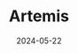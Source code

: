 ---  
layout: startup_page  
title: "Artemis"  
id: "artemisdata.io"  
permalink: "/artemisartemisdata.io05222024/"  
website: "https://artemisdata.io/"  
funding_round: "Pre-Seed"  
funding_amount: "$1.5M"  
investors: "Raven Indigenous Capital Partners, Telegraph Hill Capital, Ripple Ventures, other angel investors"  
about: "Artemis is a technology startup that automates and simplifies data cleaning. Its platform uses AI agents to enable teams to build, explore, and automate data-cleaning tasks, accelerating processes by up to 50 times. This makes data cleaning easier for both technical and non-technical users."  
markets: "B2B e-commerce, Healthcare, Blockchain Services"  
hq: "Vancouver, British Columbia, Canada"  
founded_year: "2022"  
linkedin: "https://www.linkedin.com/company/artemis-xyz"  
twitter: ""  
instagram: ""  
facebook: ""  
crunchbase: "https://www.crunchbase.com/organization/artemis-xyz?utm_source=linkedin&utm_medium=referral&utm_campaign=linkedin_companies&utm_content=profile_cta_anon&trk=funding_crunchbase"  
pitchbook: "https://pitchbook.com/profiles/company/155092-06"  

date_display: "22-May-2024"  
date: "2024-05-22"

# SEO Optimization  
meta_title: "Artemis - Pre-Seed Funding ($1.5M)"  
meta_description: "Artemis, Artemis is a technology startup that automates and simplifies data cleaning. Its platform uses AI agents to enable teams to build, explore, and automa..."  
meta_keywords: "Artemis, B2B e-commerce, Healthcare, Blockchain Services, Pre-Seed funding"  
canonical_url: "https://startup.projectstartups.com/artemisartemisdata.io05222024/"  
---